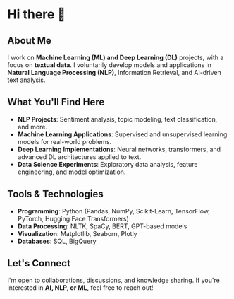 # Hi there 👋

## About Me
I work on **Machine Learning (ML) and Deep Learning (DL)** projects, with a focus on **textual data**. I voluntarily develop models and applications in **Natural Language Processing (NLP)**, Information Retrieval, and AI-driven text analysis.

## What You'll Find Here
- **NLP Projects**: Sentiment analysis, topic modeling, text classification, and more.
- **Machine Learning Applications**: Supervised and unsupervised learning models for real-world problems.
- **Deep Learning Implementations**: Neural networks, transformers, and advanced DL architectures applied to text.
- **Data Science Experiments**: Exploratory data analysis, feature engineering, and model optimization.

## Tools & Technologies
- **Programming**: Python (Pandas, NumPy, Scikit-Learn, TensorFlow, PyTorch, Hugging Face Transformers)
- **Data Processing**: NLTK, SpaCy, BERT, GPT-based models
- **Visualization**: Matplotlib, Seaborn, Plotly
- **Databases**: SQL, BigQuery

## Let's Connect
I'm open to collaborations, discussions, and knowledge sharing. If you're interested in **AI, NLP, or ML**, feel free to reach out!
